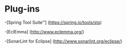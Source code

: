 # Plug-ins
-[Spring Tool Suite™] (https://spring.io/tools/sts)

-[EclEmma] (http://www.eclemma.org/)

-[SonarLint for Eclipse] (http://www.sonarlint.org/eclipse/)
